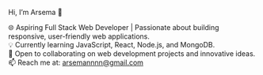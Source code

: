 Hi, I’m Arsema 👋  

🌐 Aspiring Full Stack Web Developer | Passionate about building responsive, user-friendly web applications.  
💡 Currently learning JavaScript, React, Node.js, and MongoDB.  
🤝 Open to collaborating on web development projects and innovative ideas.  
📫 Reach me at: arsemannnn@gmail.com  

